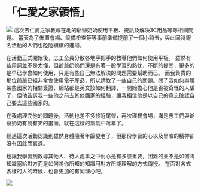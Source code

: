 # 「仁愛之家領悟」
![](https://imgur.com/5f8T3Ra.jpg)
這次去仁愛之家教導在地的爺爺奶奶使用平板、視訊及解決3C用品等等相關問題。
當天為了佈置會場、設備檢查等等事前準備提前了一個小時去，與此同時報名活動的人們也陸陸續續的進場。

在活動正式開始後，志工全員分散各地手把手的教導他們如何使用平板。
雖然有些用詞並不是太懂，但爺爺奶奶們還是有著一股學習的熱忱，不斷的提問，更多的是早已學會如何使用，只是有些自己無法解決的問題需要幫助而已。
而我負責的那位爺爺已經非常會使用電子產品，所以請教了一些自己的問題。問了我如何辦理某些國家的相關簽證、網站都是英文該如何翻譯，一開始擔心他是否被奇怪的人騙了，但他告訴我一些他之前去其他國家的經驗，讓我相信他是以自己的意志確認自己要去這些國家的。

在我處理完他的問題後，活動也差不多接近尾聲，再次環視會場，滿是志工們與爺爺奶奶有說有笑的畫面，就在這樣的氣氛中落幕了。

經過這次活動認識到雖然身體隨著年齡變老了，但那份學習的心以及冒險的精神卻沒有因此而衰退。

也讓我學習到教導其他人、待人處事之中耐心是有多麼重要，困難的並不是如何將知識塞給對方而是如何將你所知的知識用對方所能理解的方式傳授。
在面對各式各樣的人的時候，也會更加的有同理心吧。


![](https://imgur.com/QTcP2hC.jpg)
